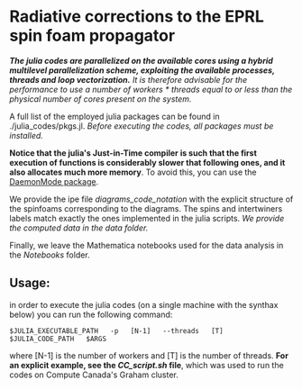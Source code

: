 # Radiative corrections to the EPRL spin foam propagator

***The julia codes are parallelized on the available cores using a hybrid multilevel parallelization scheme, exploiting the available processes, threads and loop vectorization.*** _It is therefore advisable for the performance to use a number of workers * threads equal to or less than the physical number of cores present on the system._

A full list of the employed julia packages can be found in ./julia_codes/pkgs.jl. _Before executing the codes, all packages must be installed._

**Notice that the julia's Just-in-Time compiler is such that the first execution of functions is considerably slower that following ones, and it also allocates much more memory**. To avoid this, you can use the [DaemonMode package](https://github.com/dmolina/DaemonMode.jl).

We provide the ipe file *diagrams_code_notation* with the explicit structure of the spinfoams corresponding to the diagrams. The spins and intertwiners labels match exactly the ones implemented in the julia scripts. _We provide the computed data in the *data* folder._

Finally, we leave the Mathematica notebooks used for the data analysis in the *Notebooks* folder.

## Usage:

in order to execute the julia codes (on a single machine with the synthax below) you can run the following command:

```
$JULIA_EXECUTABLE_PATH   -p   [N-1]   --threads   [T]   $JULIA_CODE_PATH   $ARGS
```

where [N-1] is the number of workers and [T] is the number of threads. **For an explicit example, see the *CC_script.sh* file**, which was used to run the codes on Compute Canada's Graham cluster. 

